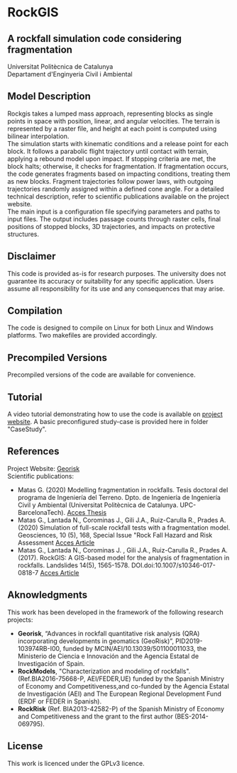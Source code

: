 # RockGIS

## A rockfall simulation code considering fragmentation
Universitat Politècnica de Catalunya  
Departament d'Enginyeria Civil i Ambiental  

## Model Description
Rockgis takes a lumped mass approach, representing blocks as single points in space with position, linear, and angular velocities. The terrain is represented by a raster file, and height at each point is computed using bilinear interpolation.  
The simulation starts with kinematic conditions and a release point for each block. It follows a parabolic flight trajectory until contact with terrain, applying a rebound model upon impact. If stopping criteria are met, the block halts; otherwise, it checks for fragmentation. If fragmentation occurs, the code generates fragments based on impacting conditions, treating them as new blocks. Fragment trajectories follow power laws, with outgoing trajectories randomly assigned within a defined cone angle. For a detailed technical description, refer to scientific publications available on the project website.  
The main input is a configuration file specifying parameters and paths to input files. The output includes passage counts through raster cells, final positions of stopped blocks, 3D trajectories, and impacts on protective structures. 

## Disclaimer
This code is provided as-is for research purposes. The university does not guarantee its accuracy or suitability for any specific application. Users assume all responsibility for its use and any consequences that may arise.

## Compilation
The code is designed to compile on Linux for both Linux and Windows platforms. Two makefiles are provided accordingly.

## Precompiled Versions
Precompiled versions of the code are available for convenience.

## Tutorial
A video tutorial demonstrating how to use the code is available on [project website](https://georisk.upc.edu/en). A basic preconfigured study-case is provided here in folder "CaseStudy".

## References
Project Website: [Georisk](https://georisk.upc.edu/en)  
Scientific publications:
- Matas G. (2020) Modelling fragmentation in rockfalls. Tesis doctoral del programa de Ingeniería del Terreno. Dpto. de Ingeniería de Ingeniería Civil y Ambiental (Universitat Politècnica de Catalunya. UPC-BarcelonaTech). [Acces Thesis](https://georisk.upc.edu/es/shared/articles_pdf/Matasetal.2017Preprint.pdf)
- Matas G., Lantada N., Corominas J., Gili J.A., Ruiz-Carulla R., Prades A. (2020) Simulation of full-scale rockfall tests with a fragmentation model. Geosciences, 10 (5), 168, Special Issue "Rock Fall Hazard and Risk Assessment [Acces Article](https://doi.org/10.3390/geosciences10050168)
- Matas G., Lantada N., Corominas J. , Gili J.A., Ruiz-Carulla R., Prades A. (2017).  RockGIS: A GIS-based model for the analysis of fragmentation in rockfalls. Landslides 14(5), 1565-1578. DOI.doi:10.1007/s10346-017-0818-7 [Acces Article](https://georisk.upc.edu/es/shared/articles_pdf/Matasetal.2017Preprint.pdf)
  
## Aknowledgments
This work has been developed in the framework of the following research projects:
- **Georisk**, “Advances in rockfall quantitative risk analysis (QRA) incorporating developments in geomatics (GeoRisk)”, PID2019-103974RB-I00, funded by MCIN/AEI/10.13039/501100011033, the Ministerio de Ciencia e Innovación and the Agencia Estatal de Investigación of Spain.
- **RockModels**, "Characterization and modeling of rockfalls". (Ref.BIA2016-75668-P, AEI/FEDER,UE) funded by the Spanish Ministry of Economy and Competitiveness,and co-funded by the Agencia Estatal de Investigación (AEI) and The European Regional Development Fund (ERDF or FEDER in Spanish).
- **RockRisk** (Ref. BIA2013-42582-P) of the Spanish Ministry of Economy and Competitiveness and the grant to the first author (BES-2014-069795).

## License
This work is licenced under the GPLv3 licence.
